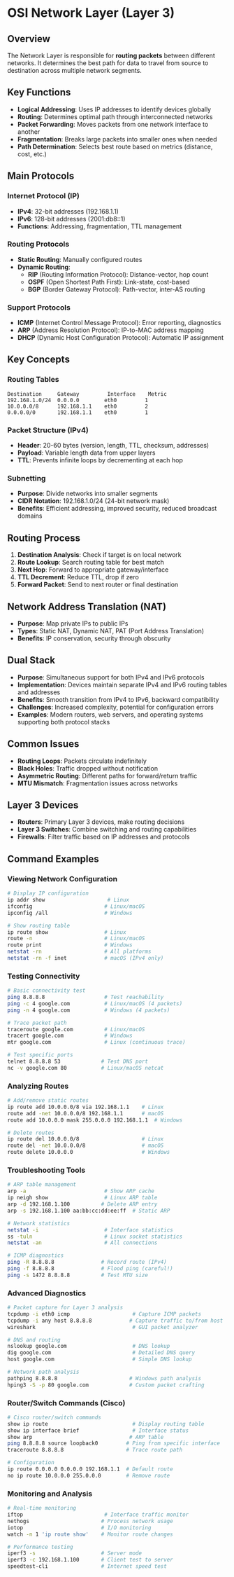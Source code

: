   # OSI Network Layer (Layer 3)

## Overview
The Network Layer is responsible for **routing packets** between different networks. It determines the best path for data to travel from source to destination across multiple network segments.

## Key Functions
- **Logical Addressing**: Uses IP addresses to identify devices globally
- **Routing**: Determines optimal path through interconnected networks  
- **Packet Forwarding**: Moves packets from one network interface to another
- **Fragmentation**: Breaks large packets into smaller ones when needed
- **Path Determination**: Selects best route based on metrics (distance, cost, etc.)

## Main Protocols

### Internet Protocol (IP)
- **IPv4**: 32-bit addresses (192.168.1.1)
- **IPv6**: 128-bit addresses (2001:db8::1)
- **Functions**: Addressing, fragmentation, TTL management

### Routing Protocols
- **Static Routing**: Manually configured routes
- **Dynamic Routing**:
  - **RIP** (Routing Information Protocol): Distance-vector, hop count
  - **OSPF** (Open Shortest Path First): Link-state, cost-based
  - **BGP** (Border Gateway Protocol): Path-vector, inter-AS routing

### Support Protocols
- **ICMP** (Internet Control Message Protocol): Error reporting, diagnostics
- **ARP** (Address Resolution Protocol): IP-to-MAC address mapping
- **DHCP** (Dynamic Host Configuration Protocol): Automatic IP assignment

## Key Concepts

### Routing Tables
```
Destination     Gateway         Interface    Metric
192.168.1.0/24  0.0.0.0        eth0         1
10.0.0.0/8      192.168.1.1    eth0         2
0.0.0.0/0       192.168.1.1    eth0         1
```

### Packet Structure (IPv4)
- **Header**: 20-60 bytes (version, length, TTL, checksum, addresses)
- **Payload**: Variable length data from upper layers
- **TTL**: Prevents infinite loops by decrementing at each hop

### Subnetting
- **Purpose**: Divide networks into smaller segments
- **CIDR Notation**: 192.168.1.0/24 (24-bit network mask)
- **Benefits**: Efficient addressing, improved security, reduced broadcast domains

## Routing Process
1. **Destination Analysis**: Check if target is on local network
2. **Route Lookup**: Search routing table for best match
3. **Next Hop**: Forward to appropriate gateway/interface
4. **TTL Decrement**: Reduce TTL, drop if zero
5. **Forward Packet**: Send to next router or final destination

## Network Address Translation (NAT)
- **Purpose**: Map private IPs to public IPs
- **Types**: Static NAT, Dynamic NAT, PAT (Port Address Translation)
- **Benefits**: IP conservation, security through obscurity

## Dual Stack
- **Purpose**: Simultaneous support for both IPv4 and IPv6 protocols
- **Implementation**: Devices maintain separate IPv4 and IPv6 routing tables and addresses
- **Benefits**: Smooth transition from IPv4 to IPv6, backward compatibility
- **Challenges**: Increased complexity, potential for configuration errors
- **Examples**: Modern routers, web servers, and operating systems supporting both protocol stacks

## Common Issues
- **Routing Loops**: Packets circulate indefinitely
- **Black Holes**: Traffic dropped without notification  
- **Asymmetric Routing**: Different paths for forward/return traffic
- **MTU Mismatch**: Fragmentation issues across networks

## Layer 3 Devices
- **Routers**: Primary Layer 3 devices, make routing decisions
- **Layer 3 Switches**: Combine switching and routing capabilities
- **Firewalls**: Filter traffic based on IP addresses and protocols

## Command Examples

### Viewing Network Configuration
```bash
# Display IP configuration
ip addr show                    # Linux
ifconfig                       # Linux/macOS
ipconfig /all                  # Windows

# Show routing table
ip route show                  # Linux
route -n                       # Linux/macOS
route print                    # Windows
netstat -rn                    # All platforms
netstat -rn -f inet            # macOS (IPv4 only)
```

### Testing Connectivity
```bash
# Basic connectivity test
ping 8.8.8.8                   # Test reachability
ping -c 4 google.com           # Linux/macOS (4 packets)
ping -n 4 google.com           # Windows (4 packets)

# Trace packet path
traceroute google.com          # Linux/macOS
tracert google.com             # Windows
mtr google.com                 # Linux (continuous trace)

# Test specific ports
telnet 8.8.8.8 53             # Test DNS port
nc -v google.com 80           # Linux/macOS netcat
```

### Analyzing Routes
```bash
# Add/remove static routes
ip route add 10.0.0.0/8 via 192.168.1.1    # Linux
route add -net 10.0.0.0/8 192.168.1.1      # macOS
route add 10.0.0.0 mask 255.0.0.0 192.168.1.1  # Windows

# Delete routes
ip route del 10.0.0.0/8                    # Linux
route del -net 10.0.0.0/8                  # macOS
route delete 10.0.0.0                      # Windows
```

### Troubleshooting Tools
```bash
# ARP table management
arp -a                         # Show ARP cache
ip neigh show                  # Linux ARP table
arp -d 192.168.1.100          # Delete ARP entry
arp -s 192.168.1.100 aa:bb:cc:dd:ee:ff  # Static ARP

# Network statistics
netstat -i                     # Interface statistics
ss -tuln                       # Linux socket statistics
netstat -an                    # All connections

# ICMP diagnostics
ping -R 8.8.8.8               # Record route (IPv4)
ping -f 8.8.8.8               # Flood ping (careful!)
ping -s 1472 8.8.8.8          # Test MTU size
```

### Advanced Diagnostics
```bash
# Packet capture for Layer 3 analysis
tcpdump -i eth0 icmp                    # Capture ICMP packets
tcpdump -i any host 8.8.8.8            # Capture traffic to/from host
wireshark                               # GUI packet analyzer

# DNS and routing
nslookup google.com                     # DNS lookup
dig google.com                          # Detailed DNS query
host google.com                         # Simple DNS lookup

# Network path analysis
pathping 8.8.8.8                       # Windows path analysis
hping3 -S -p 80 google.com             # Custom packet crafting
```

### Router/Switch Commands (Cisco)
```bash
# Cisco router/switch commands
show ip route                           # Display routing table
show ip interface brief                 # Interface status
show arp                               # ARP table
ping 8.8.8.8 source loopback0         # Ping from specific interface
traceroute 8.8.8.8                    # Trace route path

# Configuration
ip route 0.0.0.0 0.0.0.0 192.168.1.1  # Default route
no ip route 10.0.0.0 255.0.0.0        # Remove route
```

### Monitoring and Analysis
```bash
# Real-time monitoring
iftop                          # Interface traffic monitor
nethogs                       # Process network usage
iotop                         # I/O monitoring
watch -n 1 'ip route show'    # Monitor route changes

# Performance testing
iperf3 -s                     # Server mode
iperf3 -c 192.168.1.100       # Client test to server
speedtest-cli                 # Internet speed test
```